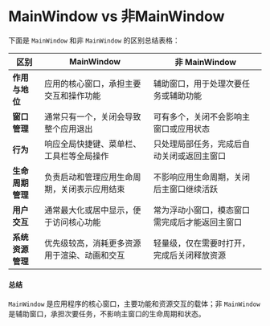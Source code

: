 # MainWindow vs 非MainWindow

下面是 `MainWindow` 和非 `MainWindow` 的区别总结表格：

| 区别         | MainWindow             | 非 MainWindow            |
| ---------- | ---------------------- | ----------------------- |
| **作用与地位**  | 应用的核心窗口，承担主要交互和操作功能    | 辅助窗口，用于处理次要任务或辅助功能      |
| **窗口管理**   | 通常只有一个，关闭会导致整个应用退出     | 可有多个，关闭不会影响主窗口或应用状态     |
| **行为**     | 响应全局快捷键、菜单栏、工具栏等全局操作   | 只处理局部任务，完成后自动关闭或返回主窗口   |
| **生命周期管理** | 负责启动和管理应用生命周期，关闭表示应用结束 | 不影响应用生命周期，关闭后主窗口继续活跃    |
| **用户交互**   | 通常最大化或居中显示，便于访问核心功能    | 常为浮动小窗口，模态窗口需完成后才能返回主窗口 |
| **系统资源管理** | 优先级较高，消耗更多资源用于渲染、动画和交互 | 轻量级，仅在需要时打开，完成后关闭释放资源   |

#### 总结

`MainWindow` 是应用程序的核心窗口，主要功能和资源交互的载体；非 `MainWindow` 是辅助窗口，承担次要任务，不影响主窗口的生命周期和状态。

